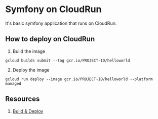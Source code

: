 # Symfony on CloudRun

It's basic symfony application that runs on CloudRun.

## How to deploy on CloudRun

1. Build the image

```shell script
gcloud builds submit --tag gcr.io/PROJECT-ID/helloworld
```

2. Deploy the image

```shell script
gcloud run deploy --image gcr.io/PROJECT-ID/helloworld --platform managed
```

## Resources
1. [Build & Deploy][1]

[1]: <https://cloud.google.com/run/docs/quickstarts/build-and-deploy>